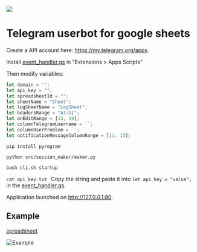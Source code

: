 [![][black-shield]][black]

[black]: http://github.com/psf/black

[black-shield]: https://img.shields.io/badge/code%20style-black-black.svg?style=for-the-badge&labelColor=gray

# Telegram userbot for google sheets

Create a API account here: https://my.telegram.org/apps.

Install [event_handler.gs](google-scripts/event_handler.gs) in "Extensions > Apps Scripts"

Then modify variables:

```js
let domain = "";
let api_key = "";
let spreadsheetId = "";
let sheetName = "Sheet";
let logSheetName = "LogSheet";
let headersRange = "A1:S1";
let onEditRange = [13, 19];
let columnTelegramUsername = ``;
let columnUserProblem = ``;
let notificationMessageColumnRange = [11, 15];
```

`pip install pyrogram
`

`python src/session_maker/maker.py
`

`bash cli.sh startup
`

`cat api_key.txt
`
Copy the string and paste it into `let api_key = "value";` in the [event_handler.gs](google-scripts/event_handler.gs).

Application launched on http://127.0.0.1:80.

## Example

[spreadsheet](https://github.com/coolworld2049/telegram_userbot_google_sheets/blob/master/telegramUserbotGoogleSheets.xlsx)

![Example](https://github.com/coolworld2049/telegram_userbot_google_sheets/assets/82733942/4ac8c19f-1d6e-4642-9670-9afdf1746f6a)


